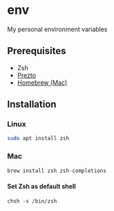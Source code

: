 # env
My personal environment variables

## Prerequisites

- Zsh
- [Prezto](https://raw.githubusercontent.com/sorin-ionescu/prezto)
- [Homebrew (Mac)](https://brew.sh/)

## Installation

### Linux

```bash
sudo apt install zsh
```

### Mac

```bash
brew install zsh zsh-completions
```

#### Set Zsh as default shell

```console
chsh -s /bin/zsh
```
